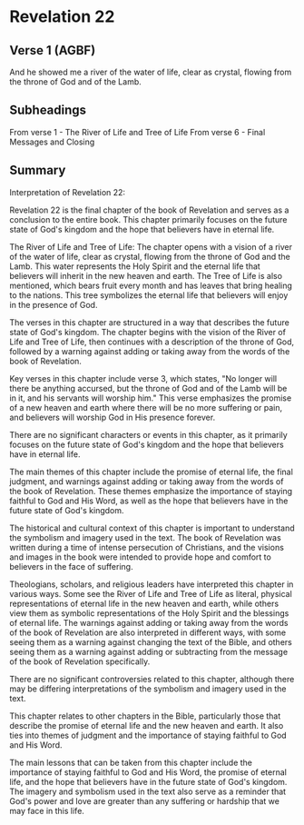 # Revelation 22

## Verse 1 (AGBF)

And he showed me a river of the water of life, clear as crystal, flowing from the throne of God and of the Lamb.

## Subheadings

From verse 1 - The River of Life and Tree of Life
From verse 6 - Final Messages and Closing

## Summary

Interpretation of Revelation 22:

Revelation 22 is the final chapter of the book of Revelation and serves as a conclusion to the entire book. This chapter primarily focuses on the future state of God's kingdom and the hope that believers have in eternal life.

The River of Life and Tree of Life:
The chapter opens with a vision of a river of the water of life, clear as crystal, flowing from the throne of God and the Lamb. This water represents the Holy Spirit and the eternal life that believers will inherit in the new heaven and earth. The Tree of Life is also mentioned, which bears fruit every month and has leaves that bring healing to the nations. This tree symbolizes the eternal life that believers will enjoy in the presence of God.

The verses in this chapter are structured in a way that describes the future state of God's kingdom. The chapter begins with the vision of the River of Life and Tree of Life, then continues with a description of the throne of God, followed by a warning against adding or taking away from the words of the book of Revelation.

Key verses in this chapter include verse 3, which states, "No longer will there be anything accursed, but the throne of God and of the Lamb will be in it, and his servants will worship him." This verse emphasizes the promise of a new heaven and earth where there will be no more suffering or pain, and believers will worship God in His presence forever.

There are no significant characters or events in this chapter, as it primarily focuses on the future state of God's kingdom and the hope that believers have in eternal life.

The main themes of this chapter include the promise of eternal life, the final judgment, and warnings against adding or taking away from the words of the book of Revelation. These themes emphasize the importance of staying faithful to God and His Word, as well as the hope that believers have in the future state of God's kingdom.

The historical and cultural context of this chapter is important to understand the symbolism and imagery used in the text. The book of Revelation was written during a time of intense persecution of Christians, and the visions and images in the book were intended to provide hope and comfort to believers in the face of suffering.

Theologians, scholars, and religious leaders have interpreted this chapter in various ways. Some see the River of Life and Tree of Life as literal, physical representations of eternal life in the new heaven and earth, while others view them as symbolic representations of the Holy Spirit and the blessings of eternal life. The warnings against adding or taking away from the words of the book of Revelation are also interpreted in different ways, with some seeing them as a warning against changing the text of the Bible, and others seeing them as a warning against adding or subtracting from the message of the book of Revelation specifically.

There are no significant controversies related to this chapter, although there may be differing interpretations of the symbolism and imagery used in the text.

This chapter relates to other chapters in the Bible, particularly those that describe the promise of eternal life and the new heaven and earth. It also ties into themes of judgment and the importance of staying faithful to God and His Word.

The main lessons that can be taken from this chapter include the importance of staying faithful to God and His Word, the promise of eternal life, and the hope that believers have in the future state of God's kingdom. The imagery and symbolism used in the text also serve as a reminder that God's power and love are greater than any suffering or hardship that we may face in this life.
